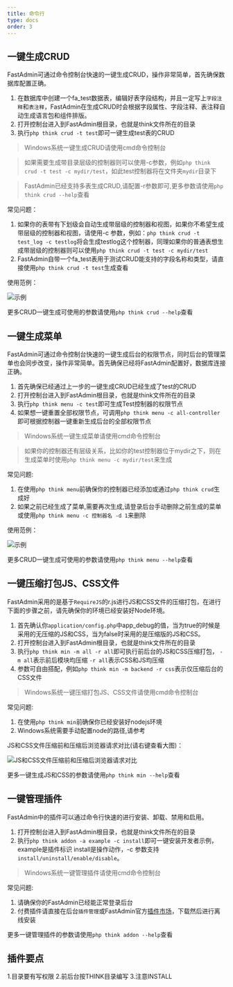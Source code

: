 ```yaml
---
title: 命令行
type: docs
order: 3
---
```

## 一键生成CRUD

FastAdmin可通过命令控制台快速的一键生成CRUD，操作非常简单，首先确保数据库配置正确。

1. 在数据库中创建一个fa_test数据表，编辑好表字段结构，并且一定写上`字段注释`和`表注释`，FastAdmin在生成CRUD时会根据字段属性、字段注释、表注释自动生成语言包和组件排版。
2. 打开控制台进入到FastAdmin根目录，也就是think文件所在的目录
3. 执行`php think crud -t test`即可一键生成test表的CRUD

>Windows系统一键生成CRUD请使用cmd命令控制台

>如果需要生成带目录层级的控制器则可以使用-c参数，例如`php think crud -t test -c mydir/test`，如此test控制器将在文件夹`mydir`目录下

>FastAdmin已经支持多表生成CRUD,请配置-r参数即可,更多参数请使用`php think crud --help`查看

常见问题：

1. 如果你的表带有下划级会自动生成带层级的控制器和视图，如果你不希望生成带层级的控制器和视图，请使用-c 参数，例如：`php think crud -t test_log -c testlog`将会生成testlog这个控制器，同理如果你的普通表想生成带层级的控制器则可以使用`php think crud -t test -c mydir/test`
2. FastAdmin自带一个fa_test表用于测试CRUD能支持的字段名称和类型，请直接使用`php think crud -t test`生成查看

使用范例：

![示例](http://wx1.sinaimg.cn/large/718e40a3gy1ff9k71b51yg20th0lje82.gif)

更多CRUD一键生成可使用的参数请使用`php think crud --help`查看

## 一键生成菜单

FastAdmin可通过命令控制台快速的一键生成后台的权限节点，同时后台的管理菜单也会同步改变，操作非常简单。首先确保已经将FastAdmin配置好，数据库连接正确。

1. 首先确保已经通过上一步的一键生成CRUD已经生成了test的CRUD
2. 打开控制台进入到FastAdmin根目录，也就是think文件所在的目录
3. 执行`php think menu -c test`即可生成Test控制器的权限节点
4. 如果想一键重置全部权限节点，可调用`php think menu -c all-controller`即可根据控制器一键重新生成后台的全部权限节点

>Windows系统一键生成菜单请使用cmd命令控制台

>如果你的控制器还有层级关系，比如你的test控制器位于mydir之下，则在生成菜单时使用`php think menu -c mydir/test`来生成

常见问题:
1. 在使用`php think menu`前确保你的控制器已经添加或通过`php think crud`生成好
2. 如果之前已经生成了菜单,需要再次生成,请登录后台手动删除之前生成的菜单或使用`php think menu -c 控制器名 -d 1`来删除

使用范例：

![示例](http://wx2.sinaimg.cn/large/718e40a3gy1ff9k644sesg20tl0lehdw.gif)

更多CRUD一键生成可使用的参数请使用`php think menu --help`查看



## 一键压缩打包JS、CSS文件

FastAdmin采用的是基于`RequireJS`的r.js进行JS和CSS文件的压缩打包，在进行下面的步骤之前，请先确保你的环境已经安装好Node环境。

1. 首先确认你`application/config.php`中app_debug的值，当为true的时候是采用的无压缩的JS和CSS，当为false时采用的是压缩版的JS和CSS。
2. 打开控制台进入到FastAdmin根目录，也就是think文件所在的目录
3. 执行`php think min -m all -r all`即可执行前后台的JS和CSS压缩打包， `-m all`表示前后模块均压缩 `-r all`表示CSS和JS均压缩
4. 参数可自由搭配，例如`php think min -m backend -r css`表示仅压缩后台的CSS文件

>Windows系统一键压缩打包JS、CSS文件请使用cmd命令控制台

常见问题:
1. 在使用`php think min`前确保你已经安装好nodejs环境
2. Windows系统需要手动配置node的路径,请参考[](http://doc.fastadmin.net/docs/faq.html#在Windows下如何压缩打包JS和CSS)

JS和CSS文件压缩前和压缩后浏览器请求对比(请右键查看大图)：

![JS和CSS文件压缩前和压缩后浏览器请求对比](http://wx2.sinaimg.cn/large/718e40a3gy1ffjoe5t6dej21e010h7lu.jpg)

更多一键生成JS和CSS的参数请使用`php think min --help`查看


## 一键管理插件

FastAdmin中的插件可以通过命令行快速的进行安装、卸载、禁用和启用。

1. 打开控制台进入到FastAdmin根目录，也就是think文件所在的目录
2. 执行`php think addon -a example -c install`即可一键安装开发者示例，example是插件标识 install是操作动作，-c 参数支持`install/uninstall/enable/disable`。

>Windows系统一键管理插件请使用cmd命令控制台

常见问题:
1. 请确保你的FastAdmin已经能正常登录后台
2. 付费插件请直接在后台`插件管理`或FastAdmin官方[插件市场](http://www.fastadmin.net/store.html)，下载然后进行离线安装

更多一键管理插件的参数请使用`php think addon --help`查看

## 插件要点
1.目录要有写权限
2.前后台按THINK目录编写
3.注意INSTALL
